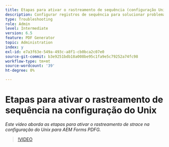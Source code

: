 ```yaml
---
title: Etapas para ativar o rastreamento de sequência (configuração Unix)
description: Configurar registros de sequência para solucionar problemas do PDF Generator
type: Troubleshooting
role: Admin
level: Intermediate
version: 6.5
feature: PDF Generator
topic: Administration
index: y
exl-id: e7a3f63e-549a-493c-a8f1-cb0bca2c07e0
source-git-commit: b3e9251bdb18a008be95c1fa9e5c79252a74fc98
workflow-type: tm+mt
source-wordcount: '39'
ht-degree: 0%

---
```


# Etapas para ativar o rastreamento de sequência na configuração do Unix

*Este vídeo aborda as etapas para ativar o rastreamento de strace na configuração do Unix para AEM Forms PDFG.*

>[!VIDEO](https://video.tv.adobe.com/v/335525?quality=12&learn=on)

